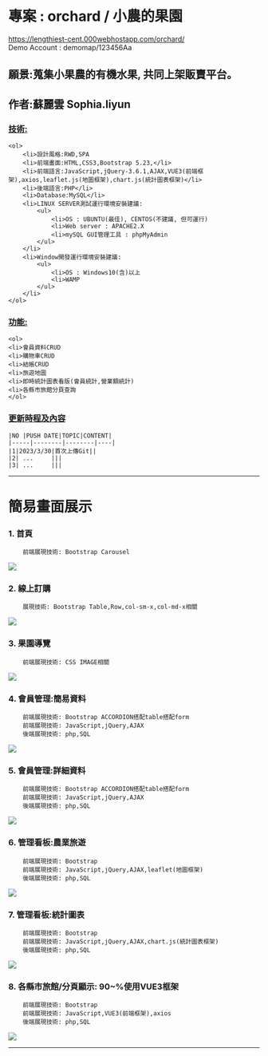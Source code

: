 # 專案 : orchard / 小農的果園
<a href="https://lengthiest-cent.000webhostapp.com/orchard/">https://lengthiest-cent.000webhostapp.com/orchard/</a>   
Demo Account : demomap/123456Aa

## 願景:蒐集小果農的有機水果, 共同上架販賣平台。
## 作者:蘇麗雲 Sophia.liyun
### <u>技術:</u>
    <ol>
        <li>設計風格:RWD,SPA
        <li>前端畫面:HTML,CSS3,Bootstrap 5.23,</li>
        <li>前端語言:JavaScript,jQuery-3.6.1,AJAX,VUE3(前端框架),axios,leaflet.js(地圖框架),chart.js(統計圖表框架)</li>
        <li>後端語言:PHP</li>
        <li>Database:MySQL</li>
        <li>LINUX SERVER測試運行環境安裝建議:
            <ul>
                <li>OS : UBUNTU(最佳), CENTOS(不建議, 但可運行)
                <li>Web server : APACHE2.X
                <li>mySQL GUI管理工具 : phpMyAdmin
            </ul>
        </li>
        <li>Window開發運行環境安裝建議:
            <ul>
                <li>OS : Windows10(含)以上
                <li>WAMP
            </ul>
        </li>
    </ol>

### <u>功能:</u>
    <ol>
    <li>會員資料CRUD
    <li>購物車CRUD
    <li>結帳CRUD
    <li>旅遊地圖
    <li>即時統計圖表看版(會員統計,營業額統計)
    <li>各縣市旅館分頁查詢
    </ol>

### <u>更新時程及內容</u>
    |NO |PUSH DATE|TOPIC|CONTENT|
    |-----|--------|--------|----|
    |1|2023/3/30|首次上傳Git||
    |2| ...     |||
    |3| ...     |||

---
# 簡易畫面展示

### 1. 首頁
        前端展現技術: Bootstrap Carousel
<img src="gitDemo/gitDemo1.JPG">

### 2. 線上訂購
        展現技術: Bootstrap Table,Row,col-sm-x,col-md-x相關
<img src="gitDemo/gitDemo2.JPG">

### 3. 果園導覽
        前端展現技術: CSS IMAGE相關
<img src="gitDemo/gitDemo3.JPG">

### 4. 會員管理:簡易資料
        前端展現技術: Bootstrap ACCORDION搭配table搭配form
        前端展現技術: JavaScript,jQuery,AJAX
        後端展現技術: php,SQL
<img src="gitDemo/gitDemo5.JPG">

### 5. 會員管理:詳細資料
        前端展現技術: Bootstrap ACCORDION搭配table搭配form
        前端展現技術: JavaScript,jQuery,AJAX
        後端展現技術: php,SQL
<img src="gitDemo/gitDemo5.JPG">

### 6. 管理看板:農業旅遊
        前端展現技術: Bootstrap 
        前端展現技術: JavaScript,jQuery,AJAX,leaflet(地圖框架) 
        後端展現技術: php,SQL
<img src="gitDemo/gitDemo7.JPG">

### 7. 管理看板:統計圖表
        前端展現技術: Bootstrap 
        前端展現技術: JavaScript,jQuery,AJAX,chart.js(統計圖表框架)
        後端展現技術: php,SQL
<img src="gitDemo/gitDemo7.JPG">

### 8. 各縣市旅館/分頁顯示: 90~%使用VUE3框架
        前端展現技術: Bootstrap 
        前端展現技術: JavaScript,VUE3(前端框架),axios
        後端展現技術: php,SQL
<img src="gitDemo/gitDemo8.JPG">

---